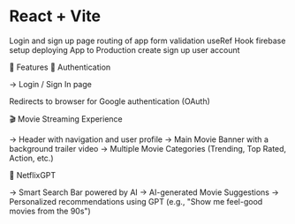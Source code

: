 # React + Vite

Login and sign up page
routing of app
form validation
useRef Hook
firebase setup
deploying App to Production
create sign up user account

🚀 Features
🔐 Authentication

-> Login / Sign In page

Redirects to browser for Google authentication (OAuth)

🎬 Movie Streaming Experience

-> Header with navigation and user profile
-> Main Movie Banner with a background trailer video
-> Multiple Movie Categories (Trending, Top Rated, Action, etc.)

🤖 NetflixGPT

-> Smart Search Bar powered by AI
-> AI-generated Movie Suggestions
-> Personalized recommendations using GPT (e.g., "Show me feel-good movies from the 90s")
